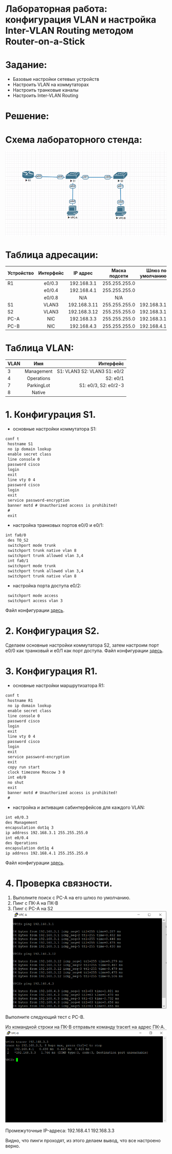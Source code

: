 # Лабораторная работа: конфигурация VLAN и настройка Inter-VLAN Routing методом Router-on-a-Stick
# Задание:
- Базовые настройки сетевых устройств
- Настроить VLAN на коммутаторах
- Настроить транковые каналы
- Настроить Inter-VLAN Routing

 # Решение:
 
 # Схема лабораторного стенда:
 ![](https://github.com/Certus25/otus_network_engineer/blob/c29f069819e77a5c7fdacbb5cf60577f1f39fa31/lab1-top.PNG)

 # Таблица адресации:
| Устройство | Интерфейс  |   IP адрес   | Маска подсети | Шлюз по умолчанию |
| :----------|:----------:| :-----------:|:-------------:| -----------------:|
| R1         | e0/0.3   | 192.168.3.1  | 255.255.255.0 |                   |
|            | e0/0.4   | 192.168.4.1  | 255.255.255.0 |                   | 
|            | e0/0.8   |      N/A        |      N/A         |                   | 
| S1         | VLAN3      | 192.168.3.11 | 255.255.255.0 | 192.168.3.1       |
| S2         | VLAN3      | 192.168.3.12 | 255.255.255.0 | 192.168.3.1       |
| PC-A       | NIC        | 192.168.3.3  | 255.255.255.0 | 192.168.3.1       |
| PC-B       | NIC        | 192.168.4.3  | 255.255.255.0 | 192.168.4.1       |

# Таблица VLAN:
|     VLAN      | Имя | Интерфейс |
| :------------ |:---------------:| -----:|
| 3      | Management        | S1: VLAN3 S2: VLAN3 S1: e0/2 |
| 4      | Operations        | S2: e0/1 |
| 7      | ParkingLot        | S1: e0/3, S2: e0/2-3 |
| 8      | Native            |               |


# 1. Конфигурация S1.
- основные настройки коммутатора S1:
``` 
conf t
 hostname S1
 no ip domain lookup
 enable secret class
 line console 0
 password cisco
 login
 exit
 line vty 0 4
 password cisco
 login
 exit
 service password-encryption 
 banner motd # Unauthorized access is prohibited!
 #
 exit
 ```
- настройка транковых портов e0/0 и e0/1:
``` 
int fa0/0
 des TO_S2
 switchport mode trunk
 switchport trunk native vlan 8
 switchport trunk allowed vlan 3,4
 int fa0/1
 switchport mode trunk
 switchport trunk allowed vlan 3,4
 switchport trunk native vlan 8
 ```
- настройка порта доступа e0/2:
```int e0/2
 switchport mode access
 switchport access vlan 3
 ```
Файл конфигурации [здесь]().
 
# 2. Конфигурация S2.
Сделаем основные настройки коммутатора S2, затем настроим порт e0/0 как транковый и e0/1 как порт доступа. Файл конфигурации [здесь]().

# 3. Конфигурация R1.
- основные настройки маршрутизатора R1:
``` 
conf t
 hostname R1
 no ip domain lookup
 enable secret class
 line console 0
 password cisco
 login
 exit
 line vty 0 4
 password cisco
 login
 exit
 service password-encryption
 exit
 copy run start
 clock timezone Moscow 3 0
 int e0/0
 no shut
 exit
 banner motd # Unauthorized access is prohibited!
 #
 ```
- настройка и активация сабинтерфейсов для каждого VLAN:
 ``` 
 int e0/0.3
 des Management
 encapsulation dot1q 3
 ip address 192.168.3.1 255.255.255.0
 int e0/0.4
 des Operations
 encapsulation dot1q 4
 ip address 192.168.4.1 255.255.255.0
 ```
Файл конфигурации [здесь]().

# 4. Проверка связности.
1. Выполните поиск с PC-A на его шлюз по умолчанию.
2. Пинг с ПК-A на ПК-B
3. Пинг с PC-A на S2
![](https://github.com/Certus25/otus_network_engineer/blob/b054bd011ef85cdc7c3196590532760aa9edce4c/VPC-A.PNG) 

Выполните следующий тест с PC-B.

Из командной строки на ПК-B отправьте команду tracert на адрес ПК-A.
![](https://github.com/Certus25/otus_network_engineer/blob/b054bd011ef85cdc7c3196590532760aa9edce4c/VPC-B.PNG)

Промежуточные IP-адреса:
  192.168.4.1 
  192.168.3.3

Видно, что пинги проходят, из этого делаем вывод, что все настроено верно.
